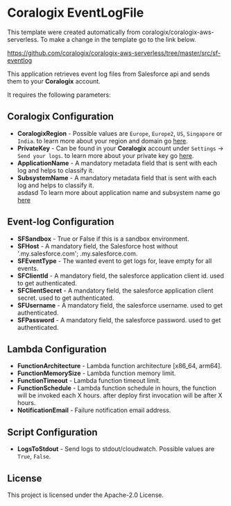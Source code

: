 # Coralogix EventLogFile 

This template were created automatically from coralogix/coralogix-aws-serverless.
To make a change in the template go to the link below.

https://github.com/coralogix/coralogix-aws-serverless/tree/master/src/sf-eventlog

This application retrieves event log files from Salesforce api and sends them to your **Coralogix** account.

It requires the following parameters:

## Coralogix Configuration
* **CoralogixRegion** - Possible values are `Europe`, `Europe2`, `US`, `Singapore` or `India`. to learn more about your region and domain go [here](https://coralogix.com/docs/coralogix-domain/).
* **PrivateKey** - Can be found in your **Coralogix** account under `Settings` -> `Send your logs`. to learn more about your private key go [here](https://coralogix.com/docs/privateasdasd-key/).
* **ApplicationName** - A mandatory metadata field that is sent with each log and helps to classify it.
* **SubsystemName** - A mandatory metadata field that is sent with each log and helps to classify it.  
  asdasd
To learn more about application name and subsystem name go [here](https://coralogix.com/docs/application-and-subsystem-names/)

## Event-log Configuration

* **SFSandbox** -  True or False if this is a sandbox environment.
* **SFHost** - A mandatory field, the Salesforce host without '.my.salesforce.com'; <SF-HOST>.my.salesforce.com.
* **SFEventType** - The wanted event to get logs for, leave empty for all events.
* **SFClientId** -  A mandatory field, the salesforce application client id. used to get authenticated.
* **SFClientSecret** - A mandatory field, the salesforce application client secret. used to get authenticated.
* **SFUsername** - A mandatory field, the salesforce username. used to get authenticated.
* **SFPassword** - A mandatory field, the salesforce password. used to get authenticated.
    
## Lambda Configuration

* **FunctionArchitecture** - Lambda function architecture [x86_64, arm64].
* **FunctionMemorySize** - Lambda function memory limit.
* **FunctionTimeout** - Lambda function timeout limit.
* **FunctionSchedule** - Lambda function schedule in hours, the function will be invoked each X hours. after deploy first invocation will be after X hours.
* **NotificationEmail** - Failure notification email address.

## Script Configuration

* **LogsToStdout** - Send logs to stdout/cloudwatch. Possible values are `True`, `False`.

## License

This project is licensed under the Apache-2.0 License.